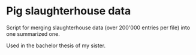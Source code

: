 # Pig slaughterhouse data

Script for merging slaughterhouse data (over 200'000 entries per file) into one summarized one.

Used in the bachelor thesis of my sister.
